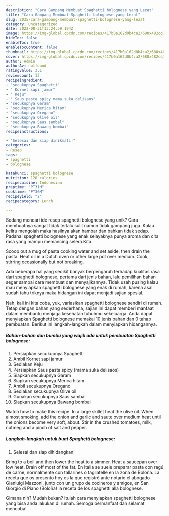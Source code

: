 ```yaml
---
description: "Cara Gampang Membuat Spaghetti bolognese yang Lezat"
title: "Cara Gampang Membuat Spaghetti bolognese yang Lezat"
slug: 2035-cara-gampang-membuat-spaghetti-bolognese-yang-lezat
category: Uncategorized
date: 2022-08-31T13:24:59.194Z
image: https://img-global.cpcdn.com/recipes/417b0a162d0b4ca2/680x482cq70/spaghetti-bolognese-foto-resep-utama.jpg
hideToc: false
enableToc: true
enableTocContent: false
thumbnail: https://img-global.cpcdn.com/recipes/417b0a162d0b4ca2/680x482cq70/spaghetti-bolognese-foto-resep-utama.jpg
cover: https://img-global.cpcdn.com/recipes/417b0a162d0b4ca2/680x482cq70/spaghetti-bolognese-foto-resep-utama.jpg
author: Admin
authorAv: notfound
ratingvalue: 3.1
reviewcount: 13
recipeingredient:
- "secukupnya Spaghetti"
- " Kornet sapi jamur"
- " Keju"
- " Saus pasta spicy mama suka delisaos"
- "secukupnya Garam"
- "secukupnya Merica hitam"
- "secukupnya Oregano"
- "secukupnya Olive oil"
- "secukupnya Saus sambal"
- "secukupnya Bawang bombai"
recipeinstructions:

- "Selesai dan siap dinikmati!"
categories:
- Resep
tags:
- spaghetti
- bolognese

katakunci: spaghetti bolognese 
nutrition: 120 calories
recipecuisine: Indonesian
preptime: "PT31M"
cooktime: "PT36M"
recipeyield: "2"
recipecategory: Lunch

---
```





Sedang mencari ide resep spaghetti bolognese yang unik? Cara membuatnya sangat tidak terlalu sulit namun tidak gampang juga. Kalau keliru mengolah maka hasilnya akan hambar dan bahkan tidak sedap. Padahal spaghetti bolognese yang enak selayaknya punya aroma dan cita rasa yang mampu memancing selera Kita.





Scoop out a mug of pasta cooking water and set aside, then drain the pasta. Heat oil in a Dutch oven or other large pot over medium. Cook, stirring occasionally but not breaking.

Ada beberapa hal yang sedikit banyak berpengaruh terhadap kualitas rasa dari spaghetti bolognese, pertama dari jenis bahan, lalu pemilihan bahan segar sampai cara membuat dan menyajikannya. Tidak usah pusing kalau mau menyiapkan spaghetti bolognese yang enak di rumah, karena asal sudah tahu triknya maka hidangan ini dapat menjadi sajian spesial.






Nah, kali ini kita coba, yuk, variasikan spaghetti bolognese sendiri di rumah. Tetap dengan bahan yang sederhana, sajian ini dapat memberi manfaat dalam membantu menjaga kesehatan tubuhmu sekeluarga. Anda dapat menyiapkan Spaghetti bolognese memakai 10 jenis bahan dan 0 tahap pembuatan. Berikut ini langkah-langkah dalam menyiapkan hidangannya.

<!--inarticleads1-->

##### Bahan-bahan dan bumbu yang wajib ada untuk pembuatan Spaghetti bolognese:

1. Persiapkan secukupnya Spaghetti
1. Ambil  Kornet sapi jamur
1. Sediakan  Keju
1. Persiapkan  Saus pasta spicy (mama suka delisaos)
1. Siapkan secukupnya Garam
1. Siapkan secukupnya Merica hitam
1. Ambil secukupnya Oregano
1. Sediakan secukupnya Olive oil
1. Gunakan secukupnya Saus sambal
1. Siapkan secukupnya Bawang bombai


Watch how to make this recipe. In a large skillet heat the olive oil. When almost smoking, add the onion and garlic and saute over medium heat until the onions become very soft, about. Stir in the crushed tomatoes, milk, nutmeg and a pinch of salt and pepper. 

<!--inarticleads2-->

##### Langkah-langkah untuk buat Spaghetti bolognese:


1. Selesai dan siap dihidangkan!

Bring to a boil and then lower the heat to a simmer. Heat a saucepan over low heat. Drain off most of the fat. En Italia se suele preparar pasta con ragú de carne, normalmente con tallarines o tagliatelle en la zona de Boloña. La receta que os presento hoy es la que registró ante notario el abogado Gianluigi Mazzoni, junto con un grupo de cocineros y amigos, en San Giorgio di Piano (Boloña) la receta de los spaghetti alla bolognese. 

Gimana nih? Mudah bukan? Itulah cara menyiapkan spaghetti bolognese yang bisa anda lakukan di rumah. Semoga bermanfaat dan selamat mencoba!
